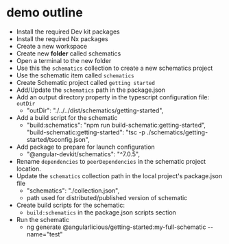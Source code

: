 # demo outline
* Install the required Dev kit packages
* Install the required Nx packages
* Create a new workspace
* Create new **folder** called schematics
* Open a terminal to the new folder 
* Use this the `schematics` collection to create a new schematics project
* Use the schematic item called `schematics`
* Create Schematic project called `getting started`
* Add/Update the `schematics` path in the package.json 
* Add an output directory property in the typescript configuration file: `outDir`
    * "outDir": "./../../dist/schematics/getting-started",
* Add a build script for the schematic
    *  "build:schematics": "npm run build-schematic:getting-started",
    "build-schematic:getting-started": "tsc -p ./schematics/getting-started/tsconfig.json",
* Add package to prepare for launch configuration
    * "@angular-devkit/schematics": "^7.0.5",
* Rename `dependencies` to `peerDependencies` in the schematic project location.
* Update the `schematics` collection path in the local project's package.json file
    *  "schematics": "./collection.json",
    *  path used for distributed/published version of schematic
* Create build scripts for the schematic:
    *  `build:schematics` in the package.json scripts section
* Run the schematic
    * ng generate @angularlicious/getting-started:my-full-schematic --name="test"